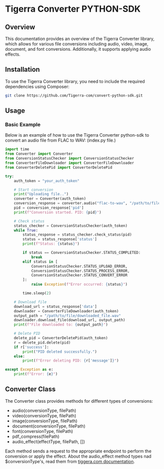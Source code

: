 # Tigerra Converter PYTHON-SDK

## Overview

This documentation provides an overview of the Tigerra Converter library, which allows for various file conversions including audio, video, image, document, and font conversions. Additionally, it supports applying audio effects.

## Installation

To use the Tigerra Converter library, you need to include the required dependencies using Composer:

```sh
git clone https://github.com/Tigerra-com/convert-python-sdk.git
```

## Usage

### Basic Example

Below is an example of how to use the Tigerra Converter python-sdk to convert an audio file from FLAC to WAV:
(index.py file.)
```python
import time
from Converter import Converter
from ConversionStatusChecker import ConversionStatusChecker
from ConverterFileDownloader import ConverterFileDownloader
from ConverterDeletePid import ConverterDeletePid

try:
    auth_token = "your_auth_token"

    # Start conversion
    print("Uploading file..")
    converter = Converter(auth_token)
    conversion_response = converter.audio("flac-to-wav", "/path/to/file/1.flac")
    pid = conversion_response['pid']
    print(f"Conversion started. PID: {pid}")

    # Check status
    status_checker = ConversionStatusChecker(auth_token)
    while True:
        status_response = status_checker.check_status(pid)
        status = status_response['status']
        print(f"Status: {status}")

        if status == ConversionStatusChecker.STATUS_COMPLETED:
            break
        elif status in [
            ConversionStatusChecker.STATUS_UPLOAD_ERROR,
            ConversionStatusChecker.STATUS_PROCESS_ERROR,
            ConversionStatusChecker.STATUS_CONVERT_ERROR
        ]:
            raise Exception(f"Error occurred: {status}")

        time.sleep(2)

    # Download file
    download_url = status_response['data']
    downloader = ConverterFileDownloader(auth_token)
    output_path = "/path/to/file/downloaded_file.wav"
    downloader.download_file(download_url, output_path)
    print(f"File downloaded to: {output_path}")

    # Delete PID
    delete_pid = ConverterDeletePid(auth_token)
    r = delete_pid.delete(pid)
    if r['success']:
        print("PID deleted successfully.")
    else:
        print(f"Error deleting PID: {r['message']}")

except Exception as e:
    print(f"Error: {e}")
```


## Converter Class

The Converter class provides methods for different types of conversions:

- audio(conversionType, filePath)
- video(conversionType, filePath)
- image(conversionType, filePath)
- document(conversionType, filePath)
- font(conversionType, filePath)
- pdf_compress(filePath)
- audio_effect(effectType, filePath, [])

Each method sends a request to the appropriate endpoint to perform the conversion or apply the effect. About the audio_effect method types nad $conversionType's, read them from <a href="https://tigerra.com/convert-api-documentation">tiggera.com documentation</a>.
